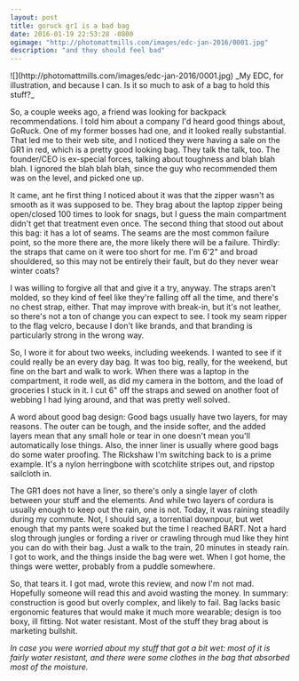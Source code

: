 ```yaml
---
layout: post
title: goruck gr1 is a bad bag
date: 2016-01-19 22:53:28 -0800
ogimage: "http://photomattmills.com/images/edc-jan-2016/0001.jpg"
description: "and they should feel bad"
---
```


<span style="display:block;" class="center">
  ![](http://photomattmills.com/images/edc-jan-2016/0001.jpg)
  <span class="caption">_My EDC, for illustration, and because I can. Is it so much to ask of a bag to hold this stuff?_</span>
</span>

So, a couple weeks ago, a friend was looking for backpack recommendations. I told him about a company I'd heard good things about, GoRuck. One of my former bosses had one, and it looked really substantial. That led me to their web site, and I noticed they were having a sale on the GR1 in red, which is a pretty good looking bag. They talk the talk, too. The founder/CEO is ex-special forces, talking about toughness and blah blah blah. I ignored the blah blah blah, since the guy who recommended them was on the level, and picked one up.

It came, ant he first thing I noticed about it was that the zipper wasn't as smooth as it was supposed to be. They brag about the laptop zipper being open/closed 100 times to look for snags, but I guess the main compartment didn't get that treatment even once. The second thing that stood out about this bag: it has a lot of seams. The seams are the most common failure point, so the more there are, the more likely there will be a failure. Thirdly: the straps that came on it were too short for me. I'm 6'2" and broad shouldered, so this may not be entirely their fault, but do they never wear winter coats?

I was willing to forgive all that and give it a try, anyway. The straps aren't molded, so they kind of feel like they're falling off all the time, and there's no chest strap, either. That may improve with break-in, but it's not leather, so there's not a ton of change you can expect to see. I took my seam ripper to the flag velcro, because I don't like brands, and that branding is particularly strong in the wrong way.

So, I wore it for about two weeks, including weekends. I wanted to see if it could really be an every day bag. It was too big, really, for the weekend, but fine on the bart and walk to work. When there was a laptop in the compartment, it rode well, as did my camera in the bottom, and the load of groceries I stuck in it. I cut 6" off the straps and sewed on another foot of webbing I had lying around, and that was pretty well solved.

A word about good bag design: Good bags usually have two layers, for may reasons. The outer can be tough, and the inside softer, and the added layers mean that any small hole or tear in one doesn't mean you'll automatically lose things. Also, the inner liner is usually where good bags do some water proofing. The Rickshaw I'm switching back to is a prime example. It's a nylon herringbone with scotchlite stripes out, and ripstop sailcloth in.

The GR1 does not have a liner, so there's only a single layer of cloth between your stuff and the elements. And while two layers of cordura is usually enough to keep out the rain, one is not. Today, it was raining steadily during my commute. Not, I should say, a torrential downpour, but wet enough that my pants were soaked but the time I reached BART. Not a hard slog through jungles or fording a river or crawling through mud like they hint you can do with their bag. Just a walk to the train, 20 minutes in steady rain. I got to work, and the things inside the bag were wet. When I got home, the things were wetter, probably from a puddle somewhere.

So, that tears it. I got mad, wrote this review, and now I'm not mad. Hopefully someone will read this and avoid wasting the money. In summary: construction is good but overly complex, and likely to fail. Bag lacks basic ergonomic features that would make it much more wearable; design is too boxy, ill fitting. Not water resistant. Most of the stuff they brag about is marketing bullshit.

_In case you were worried about my stuff that got a bit wet: most of it is fairly water resistant, and there were some clothes in the bag that absorbed most of the moisture._
